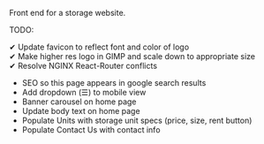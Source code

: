 Front end for a storage website.

TODO: 

   &#x2714;  Update favicon to reflect font and color of logo\
   &#x2714;  Make higher res logo in GIMP and scale down to appropriate size\
   &#x2714;  Resolve NGINX React-Router conflicts   
  -  SEO so this page appears in google search results
  -  Add dropdown (&#9776;) to mobile view
  -  Banner carousel on home page
  -  Update body text on home page
  -  Populate Units with storage unit specs (price, size, rent button)
  -  Populate Contact Us with contact info
